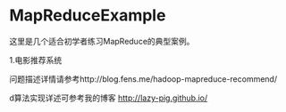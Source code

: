 # MapReduceExample
这里是几个适合初学者练习MapReduce的典型案例。

1.电影推荐系统

问题描述详情请参考http://blog.fens.me/hadoop-mapreduce-recommend/

d算法实现详述可参考我的博客 http://lazy-pig.github.io/
